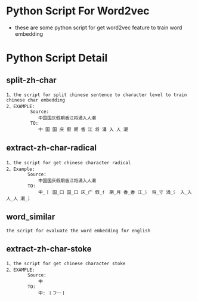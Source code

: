 # Python Script For Word2vec
- these are some python script for get word2vec feature to train word embedding


# Python Script Detail

##  split-zh-char
	1、the script for split chinese sentence to character level to train chinese char embedding
	2、EXAMPLE:
       		 Source:
        		中国国庆假期香江将涌入人潮
       		 TO:
        		中 国 国 庆 假 期 香 江 将 涌 入 人 潮

##  extract-zh-char-radical
	1、the script for get chinese character radical
	2、Example:  
			Source:
        		中国国庆假期香江将涌入人潮
			TO:
        		中_丨 国_囗 国_囗 庆_广 假_亻 期_月 香_香 江_氵 将_寸 涌_氵 入_入 人_人 潮_氵

##  word_similar
	the script for evaluate the word embedding for english

##  extract-zh-char-stoke
	1、the script for get chinese character stoke
	2、EXAMPLE:
			Source:
        		中
       		TO:
        		中: 丨フ一丨